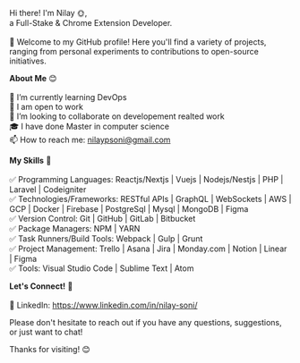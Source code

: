 Hi there! I'm Nilay 🌞,<br /> a Full-Stake & Chrome Extension Developer.<br /><br />
🎊 Welcome to my GitHub profile! Here you'll find a variety of projects, ranging from personal experiments to contributions to open-source initiatives.

**About Me** 😊 <br /><br />
🌱 I’m currently learning DevOps <br />
💼 I am open to work <br />
👥 I’m looking to collaborate on developement realted work <br />
🎓 I have done Master in computer science <br />
📫 How to reach me: nilaypsoni@gmail.com <br />

**My Skills** 🦾 <br /><br />
✅ Programming Languages: Reactjs/Nextjs | Vuejs | Nodejs/Nestjs | PHP | Laravel | Codeigniter <br />
✅ Technologies/Frameworks: RESTful APIs | GraphQL | WebSockets | AWS | GCP | Docker | Firebase | PostgreSql | Mysql | MongoDB | Figma <br />
✅ Version Control: Git | GitHub | GitLab | Bitbucket <br />
✅ Package Managers: NPM | YARN <br />
✅ Task Runners/Build Tools: Webpack | Gulp | Grunt <br />
✅ Project Management: Trello | Asana | Jira | Monday.com | Notion | Linear | Figma <br />
✅ Tools: Visual Studio Code | Sublime Text | Atom <br />

**Let's Connect!** 🤝 <br /><br />
🔵 LinkedIn: https://www.linkedin.com/in/nilay-soni/ <br />

Please don't hesitate to reach out if you have any questions, suggestions, or just want to chat! <br />

Thanks for visiting! 😊
